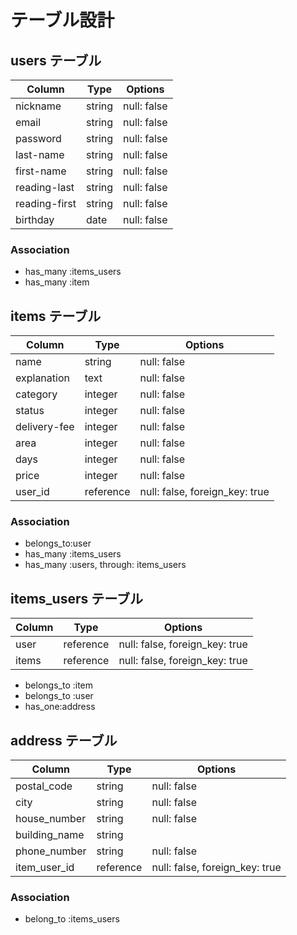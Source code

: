 # テーブル設計

## users テーブル

| Column         | Type   | Options     |
| --------       | ------ | ------------|
| nickname       | string | null: false |
| email          | string | null: false |
| password       | string | null: false |
| last-name      | string | null: false |
| first-name     | string | null: false |
| reading-last   | string | null: false |
| reading-first  | string | null: false |
| birthday       | date   | null: false |

### Association
- has_many :items_users
- has_many :item

## items テーブル

| Column       | Type      | Options                        |
| ------       | ------    | -------------------------------|
| name         | string    | null: false                    |
| explanation  | text      | null: false                    |
| category     | integer   | null: false                    |
| status       | integer   | null: false                    |
| delivery-fee | integer   | null: false                    |
| area         | integer   | null: false                    |
| days         | integer   | null: false                    |
| price        | integer   | null: false                    |
| user_id      | reference | null: false, foreign_key: true |
### Association
- belongs_to:user
- has_many :items_users
- has_many :users, through: items_users

## items_users テーブル
| Column | Type       | Options                        |
| ------ | ---------- | ------------------------------ |
| user   | reference  | null: false, foreign_key: true |
| items  | reference  | null: false, foreign_key: true |

- belongs_to :item
- belongs_to :user
- has_one:address



## address テーブル

| Column        | Type      | Options                          |
| ------------- | --------- | ---------------------------------|
| postal_code   | string    | null: false                      |
| city          | string    | null: false                      |
| house_number  | string    | null: false                      |
| building_name | string    |                                  |
| phone_number  | string    | null: false                      |
| item_user_id  | reference | null: false, foreign_key: true   |

### Association

- belong_to :items_users

